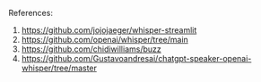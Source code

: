 References:
1. https://github.com/jojojaeger/whisper-streamlit
2. https://github.com/openai/whisper/tree/main
3. https://github.com/chidiwilliams/buzz
4. https://github.com/Gustavoandresai/chatgpt-speaker-openai-whisper/tree/master
